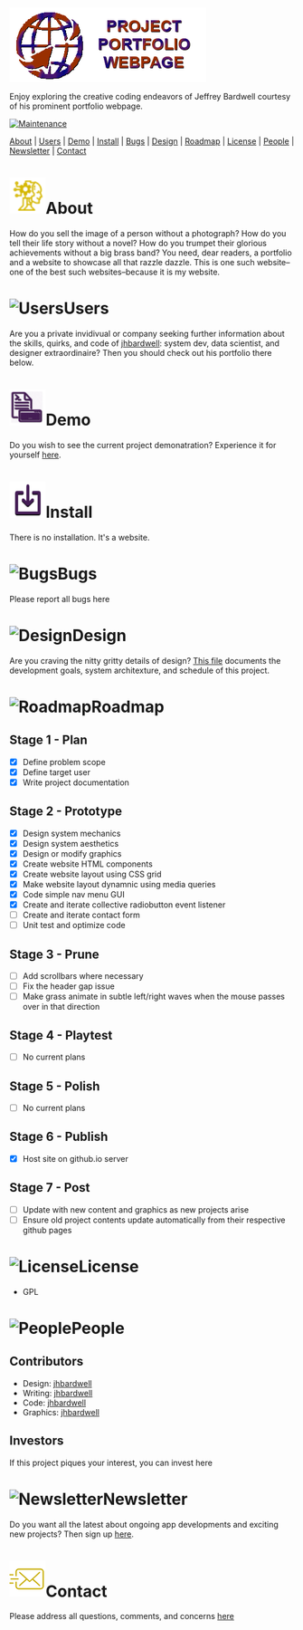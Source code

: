 ![Readme Header](/images/header.png)

Enjoy exploring the creative coding endeavors of Jeffrey Bardwell courtesy of his prominent portfolio webpage.

[![Maintenance](https://img.shields.io/badge/Maintained-yes-green.svg)](https://github.com/jhbardwell/jhbardwell.github.io)

[About](#About) | [Users](#Users) | [Demo](#Demo) | [Install](#Install) | [Bugs](#Bugs) | [Design](#Design) | [Roadmap](#Roadmap) | [License](#License) | [People](#People) | [Newsletter](#Newsletter) | [Contact](#Contact)

# ![About](/images/about.png)About 
How do you sell the image of a person without a photograph? How do you tell their life story without a novel? How do you trumpet their glorious achievements without a big brass band? You need, dear readers, a portfolio and a website to showcase all that razzle dazzle. This is one such website–one of the best such websites–because it is my website. 

# ![Users](/images/user.png)Users
Are you a private invidivual or company seeking further information about the skills, quirks, and code of [jhbardwell](https://github.com/jhbardwell): system dev, data scientist, and designer extraordinaire? Then you should check out his portfolio there below.
# ![Demo](/images/demo.png)Demo
Do you wish to see the current project demonatration? Experience it for yourself [here](https://jhbardwell.github.io).
# ![Install](/images/install.png)Install
There is no installation. It's a website.
# ![Bugs](/images/bug.png)Bugs
Please report all bugs here
# ![Design](/images/designs.png)Design
Are you craving the nitty gritty details of design? [This file](DESIGNDOC.md) documents the development goals, system architexture, and schedule of this project.
# ![Roadmap](/images/roadmaps.png)Roadmap
## Stage 1 - Plan
- [X] Define problem scope
- [X] Define target user
- [X] Write project documentation
## Stage 2 - Prototype
- [X] Design system mechanics
- [X] Design system aesthetics
- [X] Design or modify graphics
- [X] Create website HTML components 
- [X] Create website layout using CSS grid
- [X] Make website layout dynamnic using media queries
- [X] Code simple nav menu GUI
- [X] Create and iterate collective radiobutton event listener
- [ ] Create and iterate contact form
- [ ] Unit test and optimize code
## Stage 3 - Prune
- [ ] Add scrollbars where necessary
- [ ] Fix the header gap issue
- [ ] Make grass animate in subtle left/right waves when the mouse passes over in that direction
## Stage 4 - Playtest
- [ ] No current plans
## Stage 5 - Polish
- [ ] No current plans
## Stage 6 - Publish
- [X] Host site on github.io server
## Stage 7 - Post
- [ ] Update with new content and graphics as new projects arise
- [ ] Ensure old project contents update automatically from their respective github pages 
# ![License](/images/licenses.png)License
- GPL
# ![People](/images/contributors.png)People
## Contributors
- Design: [jhbardwell](https://github.com/jhbardwell)
- Writing: [jhbardwell](https://github.com/jhbardwell)
- Code: [jhbardwell](https://github.com/jhbardwell)
- Graphics: [jhbardwell](https://github.com/jhbardwell)
## Investors
If this project piques your interest, you can invest here
# ![Newsletter](/images/newsletters.png)Newsletter
Do you want all the latest about ongoing app developments and exciting new projects? Then sign up [here](https://jeffreybardwell.com/sendy/subscription?f=6x4w4Uh71014jJOESdfio6xcewae763pRAzSfj7irZuWdB8L8892O9A892xV6qp892juL1LRkvjEzZEC7oYmFBh5HYNmOw).
# ![Contact](/images/contact.png)Contact
Please address all questions, comments, and concerns [here](jhbardwell@gmail.com)

